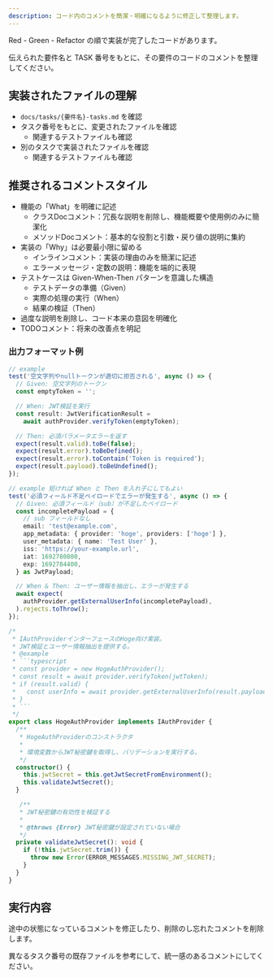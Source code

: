 ```yaml
---
description: コード内のコメントを簡潔・明確になるように修正して整理します。
---
```


Red - Green - Refactor の順で実装が完了したコードがあります。

伝えられた要件名と TASK 番号をもとに、その要件のコードのコメントを整理してください。

## 実装されたファイルの理解

- `docs/tasks/{要件名}-tasks.md` を確認
- タスク番号をもとに、変更されたファイルを確認
  - 関連するテストファイルも確認
- 別のタスクで実装されたファイルを確認
  - 関連するテストファイルも確認

## 推奨されるコメントスタイル

- 機能の「What」を明確に記述
  - クラスDocコメント：冗長な説明を削除し、機能概要や使用例のみに簡潔化
  - メソッドDocコメント：基本的な役割と引数・戻り値の説明に集約
- 実装の「Why」は必要最小限に留める
  - インラインコメント：実装の理由のみを簡潔に記述
  - エラーメッセージ・定数の説明：機能を端的に表現
- テストケースは Given-When-Then パターンを意識した構造
  - テストデータの準備（Given）
  - 実際の処理の実行（When）
  - 結果の検証（Then）
- 過度な説明を削除し、コード本来の意図を明確化
- TODOコメント：将来の改善点を明記

### 出力フォーマット例
```typescript
// example
test('空文字列やnullトークンが適切に拒否される', async () => {
  // Given: 空文字列のトークン
  const emptyToken = '';

  // When: JWT検証を実行
  const result: JwtVerificationResult =
    await authProvider.verifyToken(emptyToken);

  // Then: 必須パラメータエラーを返す
  expect(result.valid).toBe(false);
  expect(result.error).toBeDefined();
  expect(result.error).toContain('Token is required');
  expect(result.payload).toBeUndefined();
});
```

```typescript
// example 短ければ When と Then を入れ子にしてもよい
test('必須フィールド不足ペイロードでエラーが発生する', async () => {
  // Given: 必須フィールド（sub）が不足したペイロード
  const incompletePayload = {
    // sub フィールドなし
    email: 'test@example.com',
    app_metadata: { provider: 'hoge', providers: ['hoge'] },
    user_metadata: { name: 'Test User' },
    iss: 'https://your-example.url',
    iat: 1692780800,
    exp: 1692784400,
  } as JwtPayload;

  // When & Then: ユーザー情報を抽出し、エラーが発生する
  await expect(
    authProvider.getExternalUserInfo(incompletePayload),
  ).rejects.toThrow();
});
```

````typescript
/*
 * IAuthProviderインターフェースのHoge向け実装。
 * JWT検証とユーザー情報抽出を提供する。
 * @example
 * ```typescript
 * const provider = new HogeAuthProvider();
 * const result = await provider.verifyToken(jwtToken);
 * if (result.valid) {
 *   const userInfo = await provider.getExternalUserInfo(result.payload!);
 * }
 * ```
 */
export class HogeAuthProvider implements IAuthProvider {
  /**
   * HogeAuthProviderのコンストラクタ
   *
   * 環境変数からJWT秘密鍵を取得し、バリデーションを実行する。
   */
  constructor() {
    this.jwtSecret = this.getJwtSecretFromEnvironment();
    this.validateJwtSecret();
  }

   /**
   * JWT秘密鍵の有効性を検証する
   *
   * @throws {Error} JWT秘密鍵が設定されていない場合
   */
  private validateJwtSecret(): void {
    if (!this.jwtSecret.trim()) {
      throw new Error(ERROR_MESSAGES.MISSING_JWT_SECRET);
    }
  }
}
````

## 実行内容

途中の状態になっているコメントを修正したり、削除のし忘れたコメントを削除します。

異なるタスク番号の既存ファイルを参考にして、統一感のあるコメントにしてください。
